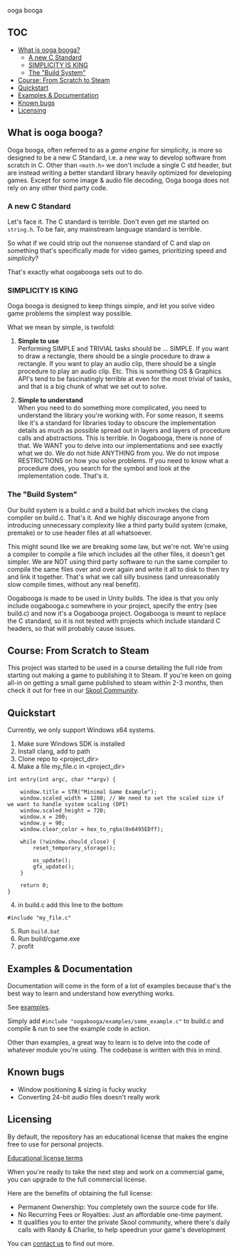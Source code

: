 
ooga booga

## TOC
- [What is ooga booga?](#what-is-ooga-booga)
	- [A new C Standard](#a-new-c-standard)
	- [SIMPLICITY IS KING](#simplicity-is-king)
	- [The "Build System"](#the-build-system)
- [Course: From Scratch to Steam](#course-from-scratch-to-steam)
- [Quickstart](#quickstart)
- [Examples & Documentation](#examples--documentation)
- [Known bugs](#known-bugs)
- [Licensing](#licensing)

## What is ooga booga?

Ooga booga, often referred to as a *game engine* for simplicity, is more so designed to be a new C Standard, i.e. a new way to develop software from scratch in C. Other than `<math.h>` we don't include a single C std header, but are instead writing a better standard library heavily optimized for developing games. Except for some image & audio file decoding, Ooga booga does not rely on any other third party code.

### A new C Standard

Let's face it. The C standard is terrible. Don't even get me started on `string.h`. To be fair, any mainstream language standard is terrible. 

So what if we could strip out the nonsense standard of C and slap on something that's specifically made for video games, prioritizing speed and *simplicity*?

That's exactly what oogabooga sets out to do.

### SIMPLICITY IS KING

Ooga booga is designed to keep things simple, and let you solve video game problems the simplest way possible.

What we mean by simple, is twofold:

1. <b>Simple to use</b><br>
	Performing SIMPLE and TRIVIAL tasks should be ... SIMPLE. If you want to draw a rectangle, there should be a single procedure to draw a rectangle. If you want to play an audio clip, there should be a single procedure to play an audio clip. Etc. This is something OS & Graphics API's tend to be fascinatingly terrible at even for the most trivial of tasks, and that is a big chunk of what we set out to solve.

2. <b>Simple to understand</b><br>
	When you need to do something more complicated, you need to understand the library you're working with. For some reason, it seems like it's a standard for libraries today to obscure the implementation details as much as possible spread out in layers and layers of procedure calls and abstractions. This is terrible.
	In Oogabooga, there is none of that. We WANT you to delve into our implementations and see exactly what we do. We do not hide ANYTHING from you. We do not impose RESTRICTIONS on how you solve problems. If you need to know what a procedure does, you search for the symbol and look at the implementation code. That's it.

	
### The "Build System"

Our build system is a build.c and a build.bat which invokes the clang compiler on build.c. That's it. And we highly discourage anyone from introducing unnecessary complexity like a third party build system (cmake, premake) or to use header files at all whatsoever.

This might sound like we are breaking some law, but we're not. We're using a compiler to compile a file which includes all the other files, it doesn't get simpler. We are NOT using third party software to run the same compiler to compile the same files over and over again and write it all to disk to then try and link it together. That's what we call silly business (and unreasonably slow compile times, without any real benefit).

Oogabooga is made to be used in Unity builds. The idea is that you only include oogabooga.c somewhere in your project, specify the entry (see build.c) and now it's a Oogabooga project. Oogabooga is meant to replace the C standard, so it is not tested with projects which include standard C headers, so that will probably cause issues.

## Course: From Scratch to Steam

This project was started to be used in a course detailing the full ride from starting out making a game to publishing it to Steam. If you're keen on going all-in on getting a small game published to steam within 2-3 months, then check it out for free in our [Skool Community](https://www.skool.com/game-dev).

## Quickstart
Currently, we only support Windows x64 systems.
1. Make sure Windows SDK is installed
2. Install clang, add to path
2. Clone repo to <project_dir>
3. Make a file my_file.c in <project_dir>
```
int entry(int argc, char **argv) {
	
	window.title = STR("Minimal Game Example");
	window.scaled_width = 1280; // We need to set the scaled size if we want to handle system scaling (DPI)
	window.scaled_height = 720; 
	window.x = 200;
	window.y = 90;
	window.clear_color = hex_to_rgba(0x6495EDff);

	while (!window.should_close) {
		reset_temporary_storage();
		
		os_update(); 
		gfx_update();
	}

	return 0;
}
```
4. in build.c add this line to the bottom
```
#include "my_file.c"
```
5. Run `build.bat`
6. Run build/cgame.exe
7. profit

## Examples & Documentation

Documentation will come in the form of a lot of examples because that's the best way to learn and understand how everything works.

See [examples](oogabooga/examples). 

Simply add `#include "oogabooga/examples/some_example.c"` to build.c and compile & run to see the example code in action.

Other than examples, a great way to learn is to delve into the code of whatever module you're using. The codebase is written with this in mind.

## Known bugs
- Window positioning & sizing is fucky wucky
- Converting 24-bit audio files doesn't really work

## Licensing
By default, the repository has an educational license that makes the engine free to use for personal projects.

[Educational license terms](https://github.com/alpinestudios/oogabooga/blob/master/LICENSE.md)

When you're ready to take the next step and work on a commercial game, you can upgrade to the full commercial license.

Here are the benefits of obtaining the full license:
- Permanent Ownership: You completely own the source code for life.
- No Recurring Fees or Royalties: Just an affordable one-time payment.
- It qualifies you to enter the private Skool community, where there's daily calls with Randy & Charlie, to help speedrun your game's development

You can [contact us](https://randy.gg/contact) to find out more.